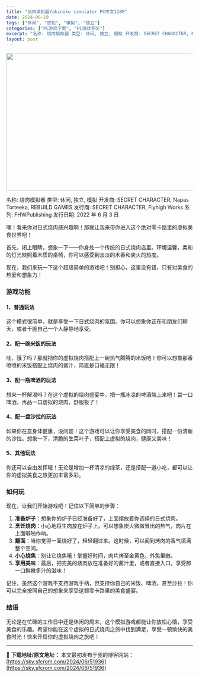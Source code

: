 ```yaml
---
title: "烧肉模拟器Yakiniku simulator PC中文118M"
date: 2024-06-19
tags: ["休闲", "放松", "模拟", "独立"]
categories: ["PC游戏下载", "PC游戏专区"]
excerpt: "名称: 烧肉模拟器 类型: 休闲, 独立, 模拟 开发商: SECRET CHARACTER, Napas Torteeka, REBUILD GAMES 发行商: SECRET CHARACTER, Flyhigh Works 系列: FHWPublishing 发行日期: 2022 年 6 月 &hellip;"
layout: post
---
```


<img class="aligncenter size-full wp-image-51937" src="https://sky.sfcrom.com/wp-content/uploads/2024/06/202406190811256.webp" alt="" width="660" height="370" />

名称: 烧肉模拟器
类型: 休闲, 独立, 模拟
开发商: SECRET CHARACTER, Napas Torteeka, REBUILD GAMES
发行商: SECRET CHARACTER, Flyhigh Works
系列: FHWPublishing
发行日期: 2022 年 6 月 3 日

嘿！看来你对日式烧肉感兴趣啊！那就让我来带你进入这个绝对零卡路里的虚拟美食世界吧！

首先，闭上眼睛，想象一下——你身处一个传统的日式烧肉店里。环境温馨，柔和的灯光映照着木质的桌椅，你可以感受到淡淡的木香和炭火的热度。

现在，我们来玩一下这个超级简单的游戏吧！别担心，这里没有错，只有对美食的热爱和想象力！
<h3>游戏功能</h3>
<h4>1、普通玩法</h4>
这个模式很简单，就是享受一下日式烧肉的氛围。你可以想象你正在和朋友们聊天，或者干脆自己一个人静静地享受。
<h4>2、配一碗米饭的玩法</h4>
哇，饿了吗？那就把你的虚拟烧肉搭配上一碗热气腾腾的米饭吧！你可以想象那香喷喷的米饭搭配上烧肉的酱汁，简直是口福无限！
<h4>3、配一瓶啤酒的玩法</h4>
想来一杯解渴吗？在这个虚拟的烧肉盛宴中，把一瓶冰凉的啤酒端上来吧！尝一口啤酒，再品一口虚拟的烧肉，舒服极了！
<h4>4、配一盘沙拉的玩法</h4>
如果你在意身体健康，没问题！这个游戏可以让你享受美食的同时，搭配一份清新的沙拉。想象一下，清脆的生菜叶子，搭配上虚拟的烧肉，健康又美味！
<h4>5、其他玩法</h4>
你还可以自由发挥哦！无论是增加一杯清凉的绿茶，还是搭配一道小吃，都可以让你的虚拟美食之旅更加丰富多彩。
<h3>如何玩</h3>
现在，让我们开始游戏吧！记住以下简单的步骤：
<ol>
 	<li><strong>准备炉子</strong>：想象你的炉子已经准备好了，上面摆放着你选择的日式烧肉。</li>
 	<li><strong>烹饪烧肉</strong>：小心地将生肉放在炉子上。可以想象炭火微微冒出的热气，肉片在上面噼啪作响。</li>
 	<li><strong>翻面</strong>：当你觉得一面烧好了，轻轻翻过来。这时候，可以闻到烤肉的香气填满整个空间。</li>
 	<li><strong>小心烧焦</strong>：别让它烧焦哦！掌握好时间，肉片烤至金黄色，外焦里嫩。</li>
 	<li><strong>享用美味</strong>：最后，把完美的烧肉放在准备好的酱汁里，或者直接入口，享受那一口鲜嫩多汁的滋味！</li>
</ol>
记住，虽然这个游戏不支持游戏手柄，但支持你自己的米饭、啤酒，甚至沙拉！你可以完全按照自己的想象来享受这顿零卡路里的美食盛宴。
<h3>结语</h3>
无论是在忙碌的工作日中还是休闲的周末，这个模拟游戏都能让你放松心情，享受美食的乐趣。希望你能在这个虚拟的日式烧肉之旅中找到满足，享受一顿愉快的美食时光！快来开启你的虚拟烧肉之旅吧！

---
📖 **下载地址/原文地址：** 本文最初发布于我的博客网站：[https://sky.sfcrom.com/2024/06/51936](https://sky.sfcrom.com/2024/06/51936)
